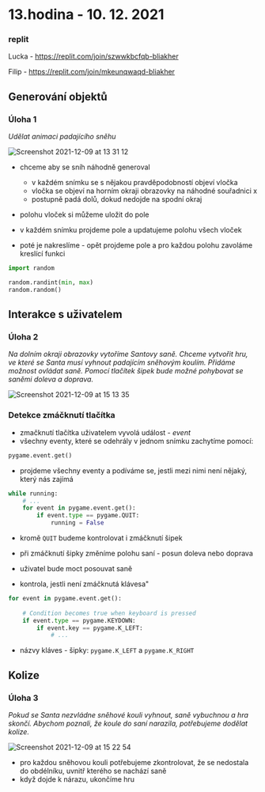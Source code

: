 # 13.hodina - 10. 12. 2021

### replit

Lucka - https://replit.com/join/szwwkbcfqb-bliakher

Filip - https://replit.com/join/mkeunqwaqd-bliakher




## Generování objektů

### Úloha 1
*Udělat animaci padajícího sněhu*

![Screenshot 2021-12-09 at 13 31 12](https://user-images.githubusercontent.com/44325210/145397242-a52fa4e9-cabc-4c16-9108-0cd68f0b3efe.png)

- chceme aby se sníh náhodně generoval
  - v každém snímku se s nějakou pravděpodobností objeví vločka 
  - vločka se objeví na horním okraji obrazovky na náhodné souřadnici x
  - postupně padá dolů, dokud nedojde na spodní okraj

- polohu vloček si můžeme uložit do pole
- v každém snímku projdeme pole a updatujeme polohu všech vloček
- poté je nakreslíme - opět projdeme pole a pro každou polohu zavoláme kreslící funkci

``` python
import random

random.randint(min, max)
random.random()
```

## Interakce s uživatelem

### Úloha 2
*Na dolním okraji obrazovky vytoříme Santovy saně. Chceme vytvořit hru, ve které se Santa musí vyhnout padajícím sněhovým koulím. 
Přidáme možnost ovládat saně. Pomocí tlačítek šipek bude možné pohybovat se saněmi doleva a doprava.*

![Screenshot 2021-12-09 at 15 13 35](https://user-images.githubusercontent.com/44325210/145412227-d06ba9de-2dcd-4a81-be42-333cca3963f6.png)

### Detekce zmáčknutí tlačítka

- zmačknutí tlačítka uživatelem vyvolá událost - *event*
- všechny eventy, které se odehrály v jednom snímku zachytíme pomocí:
``` python
pygame.event.get()
```

- projdeme všechny eventy a podíváme se, jestli mezi nimi není nějaký, který nás zajímá
``` python
while running:
    # ...
    for event in pygame.event.get():
        if event.type == pygame.QUIT:
            running = False
```
- kromě `QUIT` budeme kontrolovat i zmáčknutí šipek
- při zmáčknutí šipky změníme polohu saní - posun doleva nebo doprava
- uživatel bude moct posouvat saně

- kontrola, jestli není zmáčknutá klávesa"
``` python
for event in pygame.event.get():
           
    # Condition becomes true when keyboard is pressed   
    if event.type == pygame.KEYDOWN:
        if event.key == pygame.K_LEFT:
            # ...
```
- názvy kláves - šipky: `pygame.K_LEFT` a `pygame.K_RIGHT`


## Kolize

### Úloha 3
*Pokud se Santa nezvládne sněhové kouli vyhnout, saně vybuchnou a hra skončí. 
Abychom poznali, že koule do saní narazila, potřebujeme dodělat kolize.*

![Screenshot 2021-12-09 at 15 22 54](https://user-images.githubusercontent.com/44325210/145413968-100ed028-7100-4ed9-ba4c-e620ebc3df14.png)

- pro každou sněhovou kouli potřebujeme zkontrolovat, že se nedostala do obdélníku, uvnitř kterého se nachází saně
- když dojde k nárazu, ukončíme hru




